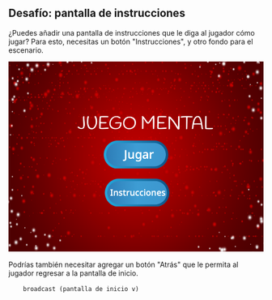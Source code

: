 ## Desafío: pantalla de instrucciones

¿Puedes añadir una pantalla de instrucciones que le diga al jugador cómo jugar? Para esto, necesitas un botón "Instrucciones", y otro fondo para el escenario.

![captura de pantalla](images/brain-instructions.png)

Podrías también necesitar agregar un botón "Atrás" que le permita al jugador regresar a la pantalla de inicio.

```blocks3
    broadcast (pantalla de inicio v)
```